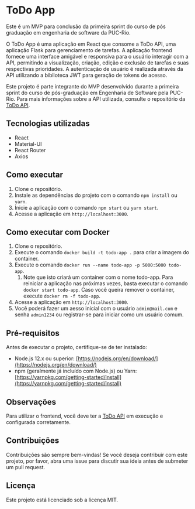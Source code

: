 # ToDo App

Este é um MVP para conclusão da primeira sprint do curso de pós graduação em engenharia de software da PUC-Rio.

O ToDo App é uma aplicação em React que consome a ToDo API, uma aplicação Flask para gerenciamento de tarefas. A aplicação frontend fornece uma interface amigável e responsiva para o usuário interagir com a API, permitindo a visualização, criação, edição e exclusão de tarefas e suas respectivas prioridades. A autenticação de usuário é realizada através da API utilizando a biblioteca JWT para geração de tokens de acesso.

Este projeto é parte integrante do MVP desenvolvido durante a primeira sprint do curso de pós-graduação em Engenharia de Software pela PUC-Rio. Para mais informações sobre a API utilizada, consulte o repositório da [ToDo API](https://github.com/seu_usuario/seu_repositorio_api).

## Tecnologias utilizadas

- React
- Material-UI
- React Router
- Axios

## Como executar

1. Clone o repositório.
2. Instale as dependências do projeto com o comando `npm install` ou `yarn`.
3. Inicie a aplicação com o comando `npm start` ou `yarn start`.
4. Acesse a aplicação em `http://localhost:3000`.

## Como executar com Docker

1. Clone o repositório.
2. Execute o comando `docker build -t todo-app .` para criar a imagem do container.
4. Execute o comando `docker run --name todo-app -p 5000:5000 todo-app`.
    1. Note que isto criará um container com o nome todo-app. Para reiniciar a aplicação nas próximas vezes, basta executar o comando `docker start todo-app`. Caso você queira remover o container, execute `docker rm -f todo-app`.
4. Acesse a aplicação em `http://localhost:3000`.
5. Você poderá fazer um aesso inicial com o usuário `admin@mail.com` e senha `admin1234` ou registrar-se para iniciar como um usuário comum.

## Pré-requisitos

Antes de executar o projeto, certifique-se de ter instalado:

- Node.js 12.x ou superior: [https://nodejs.org/en/download/](https://nodejs.org/en/download/)
- npm (geralmente já incluído com Node.js) ou Yarn: [https://yarnpkg.com/getting-started/install](https://yarnpkg.com/getting-started/install)

## Observações

Para utilizar o frontend, você deve ter a [ToDo API](https://github.com/BrunoBasstos/todo-api) em execução e configurada corretamente.

## Contribuições

Contribuições são sempre bem-vindas! Se você deseja contribuir com este projeto, por favor, abra uma issue para discutir sua ideia antes de submeter um pull request.

## Licença

Este projeto está licenciado sob a licença MIT.
